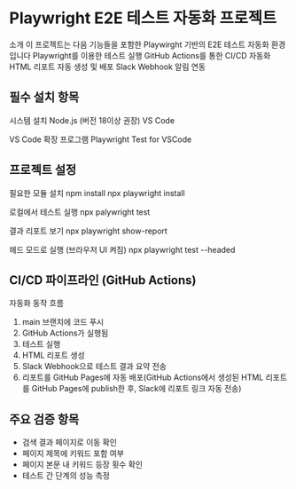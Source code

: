 # Playwright E2E 테스트 자동화 프로젝트
소개
이 프로젝트는 다음 기능들을 포함한 Playwirght 기반의 E2E 테스트 자동화 환경입니다
Playwright를 이용한 테스트 실행
GitHub Actions를 통한 CI/CD 자동화
HTML 리포트 자동 생성 및 배포
Slack Webhook 알림 연동

## 필수 설치 항목
시스템 설치
Node.js (버전 18이상 권장)
VS Code

VS Code 확장 프로그램
Playwright Test for VSCode

## 프로젝트 설정
필요한 모듈 설치
npm install
npx playwright install

로컬에서 테스트 실행
npx palywright test

결과 리포트 보기
npx playwright show-report

헤드 모드로 실행 (브라우저 UI 켜짐)
npx playwright test --headed

## CI/CD 파이프라인 (GitHub Actions)
자동화 동작 흐름
1. main 브랜치에 코드 푸시
2. GitHub Actions가 실행됨
3. 테스트 실행
4. HTML 리포트 생성
5. Slack Webhook으로 테스트 결과 요약 전송
6. 리포트를 GitHub Pages에 자동 배포(GitHub Actions에서 생성된 HTML 리포트를 GitHub Pages에 publish한 후, Slack에 리포트 링크 자동 전송)

## 주요 검증 항목
- 검색 결과 페이지로 이동 확인
- 페이지 제목에 키워드 포함 여부
- 페이지 본문 내 키워드 등장 횟수 확인
- 테스트 간 단계의 성능 측정

